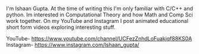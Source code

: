 I'm Ishaan Gupta.
At the time of writing this I'm only familiar with C/C++ and python.
Im interested in Computational Theory and how Math and Comp Sci work together.
On my YouTube and Instagram I post animated educational short form videos exploring interesting stuff.

YouTube- https://www.youtube.com/channel/UCFezZnhdLoFuakjqf88KS0A
Instagram- https://www.instagram.com/lshaan_gupta/
